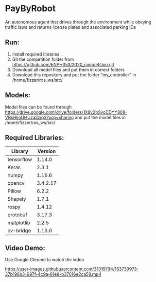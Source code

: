# PayByRobot
An autonomous agent that drives through the environment while obeying traffic laws and returns license plates and associated parking IDs
## Run:
1.  Install required libraries
2.  Git the competition folder from https://github.com/ENPH353/2020_competition.git
3.  Download all model files and put them in correct folders
4.  Download this repository and put the folder "my_controller" in /home/fizzer/ros_ws/src/
## Models:
Model files can be found through https://drive.google.com/drive/folders/1X8v2bSvoDDYY809-VBsHkoUHUza3zjp3?usp=sharing and put the model files in /home/fizzer/ros_ws/src/
## Required Libraries:
| Library    | Version  |
|------------|----------|
| tensorflow | 1.14.0   |
| Keras      | 2.3.1    |
| numpy      | 1.16.6   |
| opencv     | 3.4.2.17 |
| Pillow     | 6.2.2    |
| Shapely    | 1.7.1    |
| rospy      | 1.4.12   |
| protobuf   | 3.17.3   |
| matplotlib | 2.2.5    |
| cv-bridge  | 1.13.0   |
## Video Demo:
Use Google Chrome to watch the video



https://user-images.githubusercontent.com/31019794/163739973-37b198b3-997f-4c9a-81e8-b37016e2ca58.mp4


